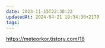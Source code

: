 ```yaml
---
date: 2023-11-15T22:30:23
updatedAt: 2024-04-21 18:34:36+2170
tags: 
---
```

https://meteorkor.tistory.com/18